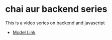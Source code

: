 # chai aur backend series

This is a video series on backend and javascript

- [Model Link](https://app.eraser.io/workspace/YtPqZ1VogxGy1jzIDkzj)